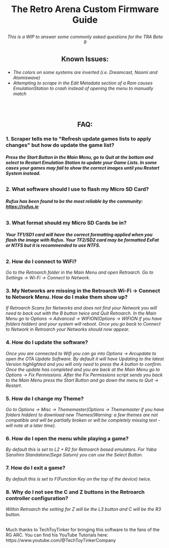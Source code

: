 # <p align=center>The Retro Arena Custom Firmware Guide</p>
###### <p align=center> This is a WIP to answer some commonly asked questions for the TRA Beta 9</p>

 
## <p align=center>Known Issues:</p>

- *The colors on some systems are inverted (i.e. Dreamcast, Naomi and Atomiswave)*
- *Attempting to scrape in the Edit Metadata section of a Rom causes EmulationStation to crash instead of opening the menu to manually match*
<br>
<br>

## <p align=center>FAQ:</p>

### **1. Scraper tells me to "Refresh update games lists to apply changes" but how do update the game list?**

###### ***Press the Start Button in the Main Menu, go to Quit at the bottom and select to Restart Emulation Station to update your Game Lists. In some cases your games may fail to show the correct images until you Restart System instead.***

### **2. What software should I use to flash my Micro SD Card?**

###### ***Rufus has been found to be the most reliable by the community: https://rufus.ie***

### **3. What format should my Micro SD Cards be in?**

###### ***Your TF1/SD1 card will have the correct formatting applied when you flash the image with Rufus. Your TF2/SD2 card may be formatted ExFat or NTFS but it is recommended to use NTFS.***

### 2. How do I connect to WiFi?

*Go to the Retroarch folder in the Main Menu and open Retroarch. Go to Settings -> Wi-Fi -> Connect to Network.*

### 3. My Networks are missing in the Retroarch Wi-Fi -> Connect to Network Menu. How do I make them show up?

*If Retroarch Scans for Networks and does not find your Network you will need to back out with the B button twice and Quit Retroarch. In the Main Menu go to Options -> Advanced -> WIFION(Options -> WIFION if you have folders hidden) and your system will reboot. Once you go back to Connect to Network in Retroarch your Networks should now appear.*

### 4. How do I update the software?

*Once you are connected to Wifi you can go into Options -> Arcupdate to open the OTA Update Software. By default it will have Updating to the latest Version highlighted and you will only need to press the A button to confirm. Once the update has completed and you are back at the Main Menu go to Options -> Fix Permissions. After the Fix Permissions script sends you back to the Main Menu press the Start Button and go down the menu to Quit -> Restart.*

### 5. How do I change my Theme?

*Go to Options -> Misc -> Thememaster(Options -> Thememaster if you have folders hidden) to download new Themes(Warning: a few themes are not compatible and will be partially broken or will be completely missing text - will note at a later time).*

### 6. How do I open the menu while playing a game?

*By default this is set to L2 + R2 for Retroarch based emulators. For Yaba Sanshiro Standalone(Sega Saturn) you can use the Select Button.*

### 7. How do I exit a game?

*By default this is set to F(Function Key on the top of the device) twice.*

### 8. Why do I not see the C and Z buttons in the Retroarch controller configuration?

*Within Retroarch the setting for Z will be the L3 button and C will be the R3 button.*





<br>
Much thanks to TechToyTinker for bringing this software to the fans of the RG ARC. You can find his YouTube Tutorials here: https://www.youtube.com/@TechToyTinkerCompany
